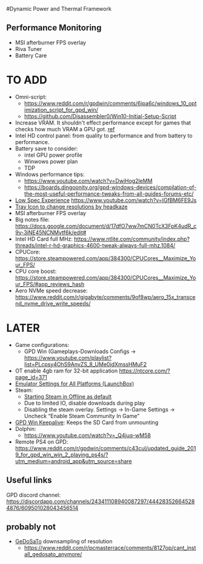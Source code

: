 
#Dynamic Power and Thermal Framework
## Performance Monitoring

* MSI afterburner FPS overlay
* Riva Tuner
* Battery Care

# TO ADD
- Omni-script:
	* https://www.reddit.com/r/gpdwin/comments/6ipa6c/windows_10_optimization_script_for_gpd_win/
	* https://github.com/Disassembler0/Win10-Initial-Setup-Script
- Increase VRAM. It shouldn't effect performance except for games that checks how much VRAM a GPU got. [ref](https://www.makeuseof.com/tag/video-ram-windows-10/)
- Intel HD control panel: from quality to performance and from battery to performance.
- Battery save to consider:
	* intel GPU power profile
	* Winwows power plan
	* TDP
- Windows performance tips:
	* https://www.youtube.com/watch?v=DwiHog2leMM
	* https://boards.dingoonity.org/gpd-windows-devices/compilation-of-the-most-useful-performance-tweaks-from-all-guides-forums-etc/
- [Low Spec Experience](https://ragnos1997.com/lowspecsexperience/) https://www.youtube.com/watch?v=IGfBM6FE9Js
- [Tray Icon to change resolutions by headkaze](https://www.reddit.com/r/gpdwin/comments/5qtqs8/a_little_list_of_custom_widescreen_resolutions/dd41c33/)
- MSI afterburner FPS overlay
- Big notes file: https://docs.google.com/document/d/17dfO7ww7mCN0TcX3FpK4udR_c9y-3iNE45NCNMvtf6k/edit#
- Intel HD Card full MHz: https://www.ntlite.com/community/index.php?threads/intel-r-hd-graphics-4600-tweak-always-full-mhz.1084/
- CPUCore: https://store.steampowered.com/app/384300/CPUCores__Maximize_Your_FPS/
- CPU core boost: https://store.steampowered.com/app/384300/CPUCores__Maximize_Your_FPS/#app_reviews_hash
- Aero NVMe speed decrease: https://www.reddit.com/r/gigabyte/comments/9of8wp/aero_15x_transcend_nvme_drive_write_speeds/

# LATER
- Game configurations:
	* GPD Win (Gameplays-Downloads Configs -> https://www.youtube.com/playlist?list=PLcpsy4OhS9AnvZS_8_UMe0idXmssHMuF2
- OT enable 4gb ram for 32-bit application https://ntcore.com/?page_id=371
- [Emulator Settings for All Platforms (LaunchBox)](https://forums.launchbox-app.com/topic/28762-emulator-settings-for-all-platforms/)
- Steam:
	* [Starting Steam in Offline as default](https://www.reddit.com/r/gpdwin/comments/6qxfnm/steam_wont_launch_offlineairplane_mode/dl1wpeh/)
	* Due to limited IO, disable downloads during play
	* Disabling the steam overlay. Settings -> In-Game Settings -> Uncheck “Enable Steam Community In Game”
- [GPD Win Keepalive](https://www.sakya.it/wordpress/gpd-win-keepalive-version-1-1-0-released/): Keeps the SD Card from unmounting
- Dolphin:
	* https://www.youtube.com/watch?v=_Q4juq-wM58
- Remote PS4 on GPD: https://www.reddit.com/r/gpdwin/comments/c43cul/updated_guide_2019_for_gpd_win_win_2_playing_ps4s/?utm_medium=android_app&utm_source=share



## Useful links
GPD discord channel: https://discordapp.com/channels/243411108940087297/444283526645284876/609501028043456514


## probably not
- [GeDoSaTo](https://web.archive.org/web/20170424124847/http://blog.metaclassofnil.com/?page_id=582) downsampling of resolution
    - https://www.reddit.com/r/pcmasterrace/comments/8127op/cant_install_gedosato_anymore/
